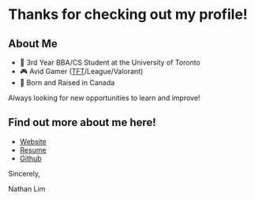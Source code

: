 # Thanks for checking out my profile!

## About Me
- 🏫 3rd Year BBA/CS Student at the University of Toronto
- 🎮 Avid Gamer ([TFT](https://lolchess.gg/profile/na/evoexdk)/League/Valorant)
- 🍁 Born and Raised in Canada

Always looking for new opportunities to learn and improve!



## Find out more about me here!
- [Website](https://nathanjslim.github.io/)
- [Resume](https://github.com/nathanjsli)
- [Github](https://github.com/nathanjslim)

Sincerely,

Nathan Lim
